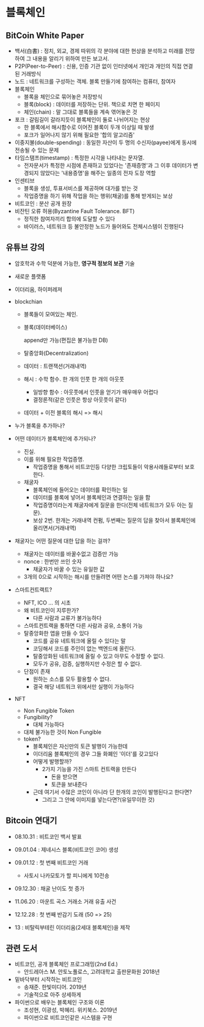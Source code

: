 # 블록체인

## BitCoin White Paper

- 백서(白書) : 정치, 외교, 경제 따위의 각 분야에 대한 현상을 분석하고 미래를 전망하여 그 내용을 알리기 위하여 만든 보고서.
- P2P(Peer-to-Peer) : 신용, 인증 기관 없이 인터넷에서 개인과 개인의 직접 연결 된 거래방식
- 노드 : 네트워크를 구성하는 객체. 블록 만들기에 참여하는 컴퓨터, 참여자
- 블록체인
  - 블록을 체인으로 묶어놓은 저장방식
  - 블록(block) : 데이터를 저장하는 단위. 책으로 치면 한 페이지
  - 체인(chain) : 말 그대로 블록들을 계속 엮어놓은 것
- 포크 : 갈림길이 갈라지듯이 블록체인이 둘로 나뉘어지는 현상
  - 한 블록에서 해시함수로 이어진 블록이 두개 이상일 때 발생
  - 포크가 일어나지 않기 위해 필요한 '합의 알고리즘'
- 이중지불(double-spending) : 동일한 자산이 두 명의 수신자(payee)에게 동시에 전송될 수 있는 문제
- 타임스탬프(timestamp) : 특정한 시각을 나타내는 문자열. 
  - 전자문서가 특정한 시점에 존재하고 있었다는 '존재증명'과 그 이후 데이터가 변경되지 않았다는 '내용증명'을 해주는 일종의 전자 도장 역할
- 인센티브
  - 블록을 생성, 투표서비스를 제공하며 대가를 받는 것
  - 작업증명을 하기 위해 작업을 하는 행위(채굴)를 통해 받게되는 보상
- 비트코인 : 분산 공개 원장
- 비잔틴 오류 허용(Byzantine Fault Tolerance. BFT)
  - 정직한 참여자끼리 합의에 도달할 수 있다
  - 바이러스, 네트워크 등 불안정한 노드가 들어와도 전체시스템이 진행된다

## 유튜브 강의

- 암호학과 수학 덕분에 가능한, **영구적 정보의 보관** 기술

- 새로운 플랫폼

- 이더리움, 하이퍼레져

- blockchian

  - 블록들이 모여있는 체인.

  - 블록(데이터베이스)

    append만 가능(편집은 불가능한 DB)

  - 탈중앙화(Decentralization)

  - 데이터 : 트랜잭션(거래내역)

  - 해시 : 수학 함수. 한 개의 인풋 한 개의 아웃풋

    - 일방향 함수 : 아웃풋에서 인풋을 얻기가 매우매우 어렵다
    - 결정론적(같은 인풋은 항상 아웃풋이 같다)

  - 데이터 + 이전 블록의 해시 => 해시

- 누가 블록을 추가하나?

- 어떤 데이터가 블록체인에 추가되나?

  - 진실.
  - 이를 위해 필요한 작업증명.
    - 작업증명을 통해서 비트코인등 다양한 크립토들이 악용사례들로부터 보호한다.
  - 채굴자
    - 블록체인에 들어오는 데이터를 확인하는 일
    - 데이터를 블록에 넣어서 블록체인과 연결하는 일을 함
    - 작업증명이라는게 채굴자에게 질문을 한다(전체 네트워크가 모두 아는 질문).
    - 보상 2번. 한개는 거래내역 컨펌, 두번째는 질문의 답을 찾아서 블록체인에 올리면서(거래내역)

- 채굴자는 어떤 질문에 대한 답을 하는 걸까?

  - 채굴자는 데이터를 바꿀수없고 검증만 가능
  - nonce : 한번만 쓰인 숫자
    - 채굴자가 바꿀 수 있는 유일한 값
  - 3개의 0으로 시작하는 해시를 만들려면 어떤 논스를 가져야 하나요? 

- 스마트컨트랙트?

  - NFT, ICO ... 의 시초
  - 왜 비트코인이 지루한가?
    - 다른 사람과 교류가 불가능하다
  - 스마트컨트랙을 통하면 다른 사람과 공유, 소통이 가능
  - 탈중앙화한 앱을 만들 수 있다
    - 코드를 공유 네트워크에 올릴 수 있다는 말
    - 코딩해서 코드를 주인이 없는 백엔드에 올린다.
    - 탈중앙화된 네트워크에 올릴 수 있고 아무도 수정할 수 없다.
    - 모두가 공유, 검증, 실행하지만 수정은 할 수 없다. 
  - 단점이 존재
    - 원하는 소스를 모두 활용할 수 없다.
    - 결국 해당 네트워크 위에서만 실행이 가능하다

- NFT

  - Non Fungible Token
  - Fungibility?
    - 대체 가능하다
  - 대체 불가능한 것이 Non Fungible
  - token?
    - 블록체인은 자신만의 토큰 발행이 가능한데
    - 이더리움 블록체인의 경우 그들 화폐인 '이더'를 갖고있다
    - 어떻게 발행할까?
      - 2가지 기능을 가진 스마트 컨트랙을 만든다
        - 돈을 받으면
        - 토큰을 보내준다
    - 근데 여기서 수많은 코인이 아니라 단 한개의 코인이 발행된다고 한다면?
      - 그리고 그 안에 이미지를 넣는다면?(유일무이한 것)

## Bitcoin  연대기

- 08.10.31 : 비트코인 백서 발표
- 09.01.04 : 제네시스 블록(비트코인 코어) 생성
- 09.01.12 : 첫 번째 비트코인 거래
  - 사토시 나카모토가 할 피니에게 10전송
- 09.12.30 : 채굴 난이도 첫 증가
- 11.06.20 : 마운트 곡스 거래소 거래 유출 사건

- 12.12.28 : 첫 번째 반감기 도래 (50 => 25)
- 13 : 비탈릭부테린 이더리움(2세대 블록체인)을 제작

## 관련 도서

- 비트코인, 공개 블록체인 프로그래밍(2nd Ed.)
  - 안드레아스 M. 안토노풀로스, 고려대학교 출판문화원 2018년
- 밑바닥부터 시작하는 비트코인
  - 송재준. 한빛미디어. 2019년
  - 기술적으로 아주 상세하게
- 파이썬으로 배우는 블록체인 구조와 이론
  - 조성현, 이광성, 박혜리. 위키북스. 2019년
  - 파이썬으로 비트코인같은 시스템을 구현